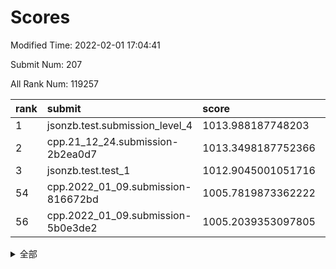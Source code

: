 # Scores

Modified Time: 2022-02-01 17:04:41

Submit Num: 207

All Rank Num: 119257

| rank |               submit               |       score        |       sigma        | pk_num |
| :--- | :--------------------------------- | :----------------- | :----------------- | :----- |
| 1    | jsonzb.test.submission_level_4     | 1013.988187748203  | 0.8299291332496334 | 2301   |
| 2    | cpp.21_12_24.submission-2b2ea0d7   | 1013.3498187752366 | 0.8193165882566478 | 2305   |
| 3    | jsonzb.test.test_1                 | 1012.9045001051716 | 0.8021138763234477 | 2306   |
| 54   | cpp.2022_01_09.submission-816672bd | 1005.7819873362222 | 0.7355515609503332 | 2301   |
| 56   | cpp.2022_01_09.submission-5b0e3de2 | 1005.2039353097805 | 0.7120803602549022 | 2307   |


<details>
<summary>全部</summary>

| rank |                 submit                 |       score        |       sigma        | pk_num |
| :--- | :------------------------------------- | :----------------- | :----------------- | :----- |
| 1    | jsonzb.test.submission_level_4         | 1013.988187748203  | 0.8299291332496334 | 2301   |
| 2    | cpp.21_12_24.submission-2b2ea0d7       | 1013.3498187752366 | 0.8193165882566478 | 2305   |
| 3    | jsonzb.test.test_1                     | 1012.9045001051716 | 0.8021138763234477 | 2306   |
| 4    | gobigger.level_3.submission_level_3_2  | 1012.5699670175006 | 0.7974363071293346 | 2305   |
| 5    | gobigger.level_3.submission_level_3_35 | 1012.2233074260577 | 0.7980757557394434 | 2307   |
| 6    | gobigger.level_3.submission_level_3_14 | 1011.9069717739503 | 0.7735647477285248 | 2300   |
| 7    | gobigger.level_3.submission_level_3_18 | 1011.8013357089609 | 0.7718719786853603 | 2307   |
| 8    | gobigger.level_3.submission_level_3_25 | 1011.4786212684149 | 0.7831331593942841 | 2305   |
| 9    | gobigger.level_3.submission_level_3_49 | 1011.2466086513774 | 0.7630285884393632 | 2307   |
| 10   | gobigger.level_3.submission_level_3_36 | 1011.1259581223226 | 0.7786085917801563 | 2302   |
| 11   | gobigger.level_3.submission_level_3_7  | 1011.07098598245   | 0.7652802443828315 | 2306   |
| 12   | gobigger.level_3.submission_level_3_33 | 1010.8944638088193 | 0.7662643324339562 | 2302   |
| 13   | gobigger.level_3.submission_level_3_42 | 1010.6593449093252 | 0.7661764596988153 | 2300   |
| 14   | gobigger.level_3.submission_level_3_23 | 1010.4858052330436 | 0.7761041423231329 | 2306   |
| 15   | gobigger.level_3.submission_level_3_17 | 1010.4697882183189 | 0.7478290281953303 | 2301   |
| 16   | gobigger.level_3.submission_level_3_3  | 1010.4064327483597 | 0.7650553886077591 | 2301   |
| 17   | gobigger.level_3.submission_level_3_11 | 1010.3519101474659 | 0.7481969140416207 | 2306   |
| 18   | gobigger.level_3.submission_level_3_48 | 1010.3312539532346 | 0.7768106243464022 | 2301   |
| 19   | gobigger.level_3.submission_level_3_44 | 1010.3214544836018 | 0.760172962386687  | 2306   |
| 20   | gobigger.level_3.submission_level_3_29 | 1010.1927573102137 | 0.7541609133480998 | 2309   |
| 21   | gobigger.level_3.submission_level_3_10 | 1010.1833745288905 | 0.7499937561706138 | 2308   |
| 22   | gobigger.level_3.submission_level_3_31 | 1010.1765510639045 | 0.7546668568822009 | 2308   |
| 23   | gobigger.level_3.submission_level_3_39 | 1010.1148627848067 | 0.7503185837890328 | 2306   |
| 24   | gobigger.level_3.submission_level_3_16 | 1010.1127722794199 | 0.7660713642095058 | 2311   |
| 25   | gobigger.level_3.submission_level_3_13 | 1010.0800943988702 | 0.7743671792656963 | 2308   |
| 26   | gobigger.level_3.submission_level_3_37 | 1009.9795470286052 | 0.762740841944629  | 2298   |
| 27   | gobigger.level_3.submission_level_3_5  | 1009.895999362775  | 0.7704832594602657 | 2304   |
| 28   | gobigger.level_3.submission_level_3_26 | 1009.8715594906627 | 0.7748002722874747 | 2305   |
| 29   | gobigger.level_3.submission_level_3_24 | 1009.8376527377397 | 0.7793535846218416 | 2306   |
| 30   | gobigger.level_3.submission_level_3_32 | 1009.8210988067568 | 0.7572776991232059 | 2301   |
| 31   | gobigger.level_3.submission_level_3_1  | 1009.7347730024449 | 0.7534959331395593 | 2304   |
| 32   | gobigger.level_3.submission_level_3_30 | 1009.711784680746  | 0.734442471655521  | 2308   |
| 33   | gobigger.level_3.submission_level_3_9  | 1009.6454628514934 | 0.7642964913193959 | 2305   |
| 34   | gobigger.level_3.submission_level_3_0  | 1009.6151738042943 | 0.761268707437399  | 2310   |
| 35   | gobigger.level_3.submission_level_3_40 | 1009.518298545491  | 0.7407578665763215 | 2312   |
| 36   | gobigger.level_3.submission_level_3_45 | 1009.4798148512417 | 0.7682185725553677 | 2303   |
| 37   | gobigger.level_3.submission_level_3_12 | 1009.41889717126   | 0.7542247110828114 | 2309   |
| 38   | gobigger.level_3.submission_level_3_6  | 1009.4126615164682 | 0.7575337769931245 | 2303   |
| 39   | gobigger.level_3.submission_level_3_4  | 1009.3159256954424 | 0.7285378645846335 | 2309   |
| 40   | gobigger.level_3.submission_level_3_15 | 1009.3067505306734 | 0.7427886172863938 | 2301   |
| 41   | gobigger.level_3.submission_level_3_41 | 1009.2438432791645 | 0.7369462844487357 | 2312   |
| 42   | gobigger.level_3.submission_level_3_21 | 1009.17722775548   | 0.7658597567429924 | 2300   |
| 43   | gobigger.level_3.submission_level_3_19 | 1009.1350558740415 | 0.7481076268503776 | 2304   |
| 44   | gobigger.level_3.submission_level_3_20 | 1009.0790207551782 | 0.7643263900875977 | 2306   |
| 45   | gobigger.level_3.submission_level_3_46 | 1008.9729262777139 | 0.7395774279270788 | 2303   |
| 46   | gobigger.level_3.submission_level_3_43 | 1008.9104759384022 | 0.7422395057743713 | 2305   |
| 47   | gobigger.level_3.submission_level_3_34 | 1008.86143170319   | 0.7359635766879986 | 2302   |
| 48   | gobigger.level_3.submission_level_3_27 | 1008.8168934749182 | 0.7510851436164634 | 2307   |
| 49   | gobigger.level_3.submission_level_3_8  | 1008.763841303581  | 0.7453871810491723 | 2306   |
| 50   | gobigger.level_3.submission_level_3_22 | 1008.5833924014053 | 0.7450166221659563 | 2311   |
| 51   | gobigger.level_3.submission_level_3_47 | 1008.4893475859004 | 0.7438075682651911 | 2304   |
| 52   | gobigger.level_3.submission_level_3_38 | 1008.4096750986569 | 0.7502566663741774 | 2307   |
| 53   | gobigger.level_3.submission_level_3_28 | 1008.2751040393156 | 0.7365349681231643 | 2301   |
| 54   | cpp.2022_01_09.submission-816672bd     | 1005.7819873362222 | 0.7355515609503332 | 2301   |
| 55   | gobigger.level_1.submission_level_1_37 | 1005.5073779256435 | 0.722969451400581  | 2310   |
| 56   | cpp.2022_01_09.submission-5b0e3de2     | 1005.2039353097805 | 0.7120803602549022 | 2307   |
| 57   | gobigger.level_1.submission_level_1_1  | 1004.71040630397   | 0.7209918480567435 | 2300   |
| 58   | gobigger.level_1.submission_level_1_10 | 1004.5916433673541 | 0.7227019195729071 | 2306   |
| 59   | gobigger.level_1.submission_level_1_47 | 1004.3693353154578 | 0.7371483201441704 | 2308   |
| 60   | gobigger.level_1.submission_level_1_3  | 1004.2301837062332 | 0.7213161828211556 | 2303   |
| 61   | gobigger.level_1.submission_level_1_40 | 1004.1077330633066 | 0.7230566105360535 | 2300   |
| 62   | gobigger.level_1.submission_level_1_41 | 1004.1057520773105 | 0.7225359607325956 | 2308   |
| 63   | gobigger.level_1.submission_level_1_18 | 1004.0541541879509 | 0.7158119875059302 | 2307   |
| 64   | gobigger.level_1.submission_level_1_43 | 1004.0123843660036 | 0.7165967101804422 | 2305   |
| 65   | gobigger.level_1.submission_level_1_46 | 1003.9726107343477 | 0.7225689280306569 | 2309   |
| 66   | gobigger.level_1.submission_level_1_0  | 1003.9033783258471 | 0.7056543658013104 | 2302   |
| 67   | gobigger.level_1.submission_level_1_17 | 1003.8881348267746 | 0.7153226068895973 | 2304   |
| 68   | gobigger.level_1.submission_level_1_13 | 1003.8244244530736 | 0.7054005204181658 | 2305   |
| 69   | gobigger.level_1.submission_level_1_30 | 1003.8126333732309 | 0.7165746516362036 | 2302   |
| 70   | gobigger.level_1.submission_level_1_24 | 1003.666972142877  | 0.7241570168695656 | 2309   |
| 71   | gobigger.level_1.submission_level_1_22 | 1003.6430019525113 | 0.7334113781960064 | 2307   |
| 72   | gobigger.level_1.submission_level_1_31 | 1003.5219474269887 | 0.7135646069598113 | 2300   |
| 73   | gobigger.level_1.submission_level_1_36 | 1003.4751532431878 | 0.7137173614157231 | 2304   |
| 74   | gobigger.level_1.submission_level_1_44 | 1003.4710735064253 | 0.7084585027818036 | 2305   |
| 75   | gobigger.level_1.submission_level_1_9  | 1003.3365121452479 | 0.7142364594387964 | 2308   |
| 76   | gobigger.level_1.submission_level_1_26 | 1003.3144910163842 | 0.7138254457204608 | 2307   |
| 77   | gobigger.level_1.submission_level_1_27 | 1003.2393302937303 | 0.7224804644913698 | 2306   |
| 78   | gobigger.level_1.submission_level_1_2  | 1003.2110669981561 | 0.705347912005575  | 2305   |
| 79   | gobigger.level_1.submission_level_1_20 | 1003.1975406675018 | 0.7135525219743625 | 2305   |
| 80   | gobigger.level_1.submission_level_1_29 | 1003.1909422088719 | 0.7114196959599949 | 2304   |
| 81   | gobigger.level_1.submission_level_1_35 | 1003.1685267760992 | 0.7151823018722124 | 2301   |
| 82   | gobigger.level_1.submission_level_1_45 | 1003.1509380893809 | 0.7118553196252028 | 2310   |
| 83   | gobigger.level_1.submission_level_1_49 | 1003.1415838491589 | 0.7157491511047989 | 2302   |
| 84   | gobigger.level_1.submission_level_1_21 | 1003.1030045473779 | 0.7281240095379015 | 2304   |
| 85   | gobigger.level_1.submission_level_1_23 | 1003.0990016648061 | 0.7306002978719988 | 2303   |
| 86   | gobigger.level_1.submission_level_1_25 | 1003.0112728692327 | 0.7163883298875874 | 2310   |
| 87   | gobigger.level_1.submission_level_1_32 | 1002.9854171087738 | 0.7205390498442018 | 2299   |
| 88   | gobigger.level_1.submission_level_1_12 | 1002.9537955979223 | 0.7288070019750998 | 2310   |
| 89   | gobigger.level_1.submission_level_1_5  | 1002.770696060952  | 0.6977220318897603 | 2300   |
| 90   | gobigger.level_1.submission_level_1_33 | 1002.7542791689292 | 0.7110739203963314 | 2303   |
| 91   | gobigger.level_1.submission_level_1_11 | 1002.7261767892719 | 0.7142172495782463 | 2304   |
| 92   | gobigger.level_1.submission_level_1_14 | 1002.6588386282517 | 0.7212943282286465 | 2305   |
| 93   | gobigger.level_1.submission_level_1_6  | 1002.5522311952699 | 0.7156164212504613 | 2308   |
| 94   | gobigger.level_1.submission_level_1_39 | 1002.5175872212176 | 0.7196202301278353 | 2305   |
| 95   | gobigger.level_1.submission_level_1_8  | 1002.5043027881175 | 0.7157696335152572 | 2305   |
| 96   | gobigger.level_1.submission_level_1_34 | 1002.4953876441809 | 0.7116521232613369 | 2304   |
| 97   | gobigger.level_1.submission_level_1_28 | 1002.4800548626034 | 0.7185997854853721 | 2305   |
| 98   | gobigger.level_1.submission_level_1_42 | 1002.4562731305439 | 0.7119376189707031 | 2302   |
| 99   | gobigger.level_1.submission_level_1_4  | 1002.4281582014199 | 0.7139390157708287 | 2307   |
| 100  | gobigger.level_1.submission_level_1_16 | 1002.34806020072   | 0.7064243585794787 | 2310   |
| 101  | gobigger.level_1.submission_level_1_38 | 1002.313196299275  | 0.7183186042589004 | 2299   |
| 102  | gobigger.level_1.submission_level_1_7  | 1002.2828630483864 | 0.7202993743828108 | 2306   |
| 103  | gobigger.level_1.submission_level_1_48 | 1002.1504144931903 | 0.7230100456150023 | 2306   |
| 104  | gobigger.level_1.submission_level_1_19 | 1001.976039107515  | 0.7158141273566466 | 2301   |
| 105  | gobigger.level_1.submission_level_1_15 | 1001.8921899348048 | 0.7149663970933373 | 2302   |
| 106  | gobigger.random.submission_random_37   | 997.6122662462664  | 0.7058398280244511 | 2304   |
| 107  | gobigger.random.submission_random_18   | 997.3532459865319  | 0.7053764028674934 | 2302   |
| 108  | gobigger.random.submission_random_46   | 997.2841796914367  | 0.725892604587047  | 2311   |
| 109  | gobigger.random.submission_random_20   | 997.2178007830859  | 0.6979422218075916 | 2308   |
| 110  | gobigger.random.submission_random_30   | 996.9483206927448  | 0.7033442944822855 | 2300   |
| 111  | gobigger.random.submission_random_0    | 996.9426933532603  | 0.6978977300656061 | 2307   |
| 112  | gobigger.random.submission_random_32   | 996.7169578939853  | 0.7027751235157704 | 2306   |
| 113  | gobigger.random.submission_random_11   | 996.6646053859885  | 0.7061233103841318 | 2305   |
| 114  | gobigger.random.submission_random_41   | 996.4541226008306  | 0.7135201099116043 | 2310   |
| 115  | gobigger.random.submission_random_14   | 996.3296452504883  | 0.7015526353250054 | 2302   |
| 116  | gobigger.random.submission_random_27   | 996.3208705937113  | 0.7169055011472498 | 2311   |
| 117  | gobigger.random.submission_random_10   | 996.2137943580101  | 0.705604648365143  | 2302   |
| 118  | gobigger.random.submission_random_23   | 996.209802432102   | 0.7082620438716705 | 2299   |
| 119  | gobigger.random.submission_random_5    | 996.209132935825   | 0.7133214751622149 | 2306   |
| 120  | gobigger.random.submission_random_35   | 996.2023546470822  | 0.7140600158178809 | 2305   |
| 121  | gobigger.random.submission_random_31   | 996.1884234433395  | 0.7174221245862105 | 2303   |
| 122  | gobigger.random.submission_random_38   | 996.1687940527621  | 0.704683751850914  | 2301   |
| 123  | gobigger.random.submission_random_4    | 996.1080559151258  | 0.7051512312704089 | 2306   |
| 124  | gobigger.random.submission_random_33   | 996.1071892265817  | 0.7006944910232655 | 2306   |
| 125  | gobigger.random.submission_random_17   | 996.0891902730833  | 0.7237730160140923 | 2303   |
| 126  | gobigger.random.submission_random_43   | 996.0452442340917  | 0.7124512804885146 | 2307   |
| 127  | gobigger.random.submission_random_47   | 996.0205026512577  | 0.7035110006859299 | 2303   |
| 128  | gobigger.random.submission_random_48   | 995.9848660990995  | 0.7052159567462079 | 2303   |
| 129  | gobigger.random.submission_random_42   | 995.8818540630389  | 0.718278260233821  | 2303   |
| 130  | gobigger.random.submission_random_19   | 995.8718655980555  | 0.6996786863620471 | 2304   |
| 131  | gobigger.random.submission_random_36   | 995.8606363860542  | 0.7082373645639346 | 2296   |
| 132  | gobigger.random.submission_random_15   | 995.8459545576213  | 0.7314209901021828 | 2307   |
| 133  | gobigger.random.submission_random_22   | 995.843001637701   | 0.7186756227171384 | 2306   |
| 134  | gobigger.random.submission_random_24   | 995.8126907050766  | 0.7092194848971407 | 2299   |
| 135  | gobigger.random.submission_random_3    | 995.757647223912   | 0.7249943485279733 | 2305   |
| 136  | gobigger.random.submission_random_12   | 995.7447598846984  | 0.712977046048013  | 2304   |
| 137  | gobigger.random.submission_random_16   | 995.7075207174066  | 0.7061179761231259 | 2302   |
| 138  | gobigger.random.submission_random_1    | 995.6525374056737  | 0.7119561431189658 | 2304   |
| 139  | gobigger.random.submission_random_49   | 995.5422626297624  | 0.7186490654034816 | 2306   |
| 140  | gobigger.random.submission_random_44   | 995.5382835953251  | 0.7184923722974986 | 2304   |
| 141  | gobigger.random.submission_random_26   | 995.5070011655732  | 0.7164202544769569 | 2306   |
| 142  | gobigger.random.submission_random_39   | 995.4917150804187  | 0.7152472718117531 | 2308   |
| 143  | gobigger.random.submission_random_7    | 995.4841061270209  | 0.7087988576685411 | 2305   |
| 144  | gobigger.random.submission_random_29   | 995.3262740205589  | 0.7042317841687021 | 2304   |
| 145  | gobigger.random.submission_random_8    | 995.2914659729498  | 0.7250057359773489 | 2307   |
| 146  | gobigger.random.submission_random_13   | 995.2867823623096  | 0.703014721716553  | 2304   |
| 147  | gobigger.random.submission_random_25   | 995.228040965426   | 0.7028037359344275 | 2302   |
| 148  | gobigger.random.submission_random_6    | 995.1992416362746  | 0.7199440656490225 | 2306   |
| 149  | gobigger.random.submission_random_40   | 995.1797439520379  | 0.7172683407833467 | 2304   |
| 150  | gobigger.random.submission_random_45   | 994.8298533724783  | 0.7311097774303844 | 2303   |
| 151  | gobigger.random.submission_random_21   | 994.6440985692877  | 0.7133048919075774 | 2310   |
| 152  | gobigger.random.submission_random_28   | 994.5763067206838  | 0.7239548570771492 | 2302   |
| 153  | gobigger.random.submission_random_2    | 994.5558202541391  | 0.7072790434787324 | 2299   |
| 154  | gobigger.random.submission_random_9    | 994.2007950830107  | 0.7358700503293242 | 2303   |
| 155  | gobigger.random.submission_random_34   | 994.1941943410578  | 0.721742164770659  | 2301   |
| 156  | gobigger.level_2.submission_level_2_6  | 993.9561728213387  | 0.7240687226695063 | 2302   |
| 157  | gobigger.level_2.submission_level_2_17 | 993.6096371834211  | 0.737703117059811  | 2307   |
| 158  | gobigger.level_2.submission_level_2_49 | 993.4877803284255  | 0.7371823380216554 | 2301   |
| 159  | gobigger.level_2.submission_level_2_1  | 993.034052260896   | 0.7415827949048406 | 2305   |
| 160  | gobigger.level_2.submission_level_2_27 | 993.0178895635585  | 0.7300067808286164 | 2309   |
| 161  | gobigger.level_2.submission_level_2_15 | 992.9560281396293  | 0.7366913145187508 | 2306   |
| 162  | gobigger.level_2.submission_level_2_22 | 992.9093907104526  | 0.744841036370672  | 2305   |
| 163  | gobigger.level_2.submission_level_2_48 | 992.8973644308243  | 0.740571631879441  | 2304   |
| 164  | gobigger.level_2.submission_level_2_46 | 992.8915866814539  | 0.7457084350820048 | 2303   |
| 165  | gobigger.level_2.submission_level_2_26 | 992.7962046685977  | 0.7530904000347968 | 2302   |
| 166  | gobigger.level_2.submission_level_2_38 | 992.764968532485   | 0.7409624726104458 | 2302   |
| 167  | gobigger.level_2.submission_level_2_23 | 992.6580934513884  | 0.7479158611358997 | 2307   |
| 168  | gobigger.level_2.submission_level_2_18 | 992.6067708677763  | 0.7561973774867986 | 2304   |
| 169  | gobigger.level_2.submission_level_2_28 | 992.4426165843158  | 0.7357543769669848 | 2306   |
| 170  | gobigger.level_2.submission_level_2_29 | 992.3792778603706  | 0.7373513479265951 | 2304   |
| 171  | gobigger.level_2.submission_level_2_45 | 992.3431305271484  | 0.7528406303887936 | 2304   |
| 172  | gobigger.level_2.submission_level_2_5  | 992.3355857567146  | 0.7456409875256701 | 2307   |
| 173  | gobigger.level_2.submission_level_2_35 | 992.3226715819538  | 0.7442584924875997 | 2301   |
| 174  | gobigger.level_2.submission_level_2_44 | 992.3113525137157  | 0.7459005650147311 | 2302   |
| 175  | gobigger.level_2.submission_level_2_0  | 992.1718176619364  | 0.7460298492319446 | 2309   |
| 176  | gobigger.level_2.submission_level_2_12 | 992.1478434686427  | 0.7231898821341131 | 2306   |
| 177  | gobigger.level_2.submission_level_2_2  | 992.0245455359602  | 0.7454511826882165 | 2303   |
| 178  | gobigger.level_2.submission_level_2_21 | 992.013350349589   | 0.7527858285077436 | 2304   |
| 179  | gobigger.level_2.submission_level_2_41 | 991.987300449402   | 0.7692573259251004 | 2307   |
| 180  | gobigger.level_2.submission_level_2_25 | 991.9379503886204  | 0.7380742823434263 | 2300   |
| 181  | gobigger.level_2.submission_level_2_31 | 991.9374971574144  | 0.7662318949122983 | 2301   |
| 182  | gobigger.level_2.submission_level_2_30 | 991.8757010700285  | 0.7455022083685514 | 2301   |
| 183  | gobigger.level_2.submission_level_2_37 | 991.8008557331498  | 0.7608984060131088 | 2305   |
| 184  | gobigger.level_2.submission_level_2_9  | 991.7346046898223  | 0.7517553233659876 | 2305   |
| 185  | gobigger.level_2.submission_level_2_40 | 991.7234543333318  | 0.7584973877623606 | 2307   |
| 186  | gobigger.level_2.submission_level_2_11 | 991.722425453041   | 0.7447693922026957 | 2302   |
| 187  | gobigger.level_2.submission_level_2_39 | 991.6843264833356  | 0.7463951049685954 | 2307   |
| 188  | gobigger.level_2.submission_level_2_43 | 991.5705889257636  | 0.7506031751085533 | 2299   |
| 189  | gobigger.level_2.submission_level_2_47 | 991.541066906787   | 0.7480984404689324 | 2306   |
| 190  | gobigger.level_2.submission_level_2_24 | 991.5375201267017  | 0.7507184688091929 | 2300   |
| 191  | gobigger.level_2.submission_level_2_19 | 991.5353373232641  | 0.7385258261291918 | 2300   |
| 192  | gobigger.level_2.submission_level_2_4  | 991.5201756107622  | 0.7433311344388789 | 2309   |
| 193  | gobigger.level_2.submission_level_2_8  | 991.4918278086418  | 0.7463155607187941 | 2303   |
| 194  | gobigger.level_2.submission_level_2_13 | 991.3366407990727  | 0.7672373650061484 | 2300   |
| 195  | gobigger.level_2.submission_level_2_34 | 991.3034499435114  | 0.7712984635207997 | 2305   |
| 196  | gobigger.level_2.submission_level_2_33 | 991.1726279820331  | 0.747967955874213  | 2304   |
| 197  | gobigger.level_2.submission_level_2_36 | 991.113040128349   | 0.737230286822163  | 2305   |
| 198  | gobigger.level_2.submission_level_2_14 | 991.0388207931077  | 0.753993397486473  | 2301   |
| 199  | gobigger.level_2.submission_level_2_16 | 991.0377380840534  | 0.7671985155607813 | 2304   |
| 200  | gobigger.level_2.submission_level_2_42 | 990.9881415249946  | 0.7594896454075447 | 2299   |
| 201  | gobigger.level_2.submission_level_2_10 | 990.922790726061   | 0.7463155400984633 | 2303   |
| 202  | gobigger.level_2.submission_level_2_32 | 990.7421158374949  | 0.7542106905393314 | 2305   |
| 203  | gobigger.level_2.submission_level_2_3  | 990.5573698087642  | 0.7725843309959549 | 2307   |
| 204  | gobigger.level_2.submission_level_2_20 | 990.5179910366588  | 0.7812093904862365 | 2301   |
| 205  | gobigger.level_2.submission_level_2_7  | 990.4579968335211  | 0.765182502499967  | 2304   |
| 206  | gobigger.none.submission_none_1        | 977.4344490959229  | 1.2945915209054706 | 2299   |
| 207  | gobigger.none.submission_none_0        | 977.4161337662117  | 1.3431832306068627 | 2307   |

</details>